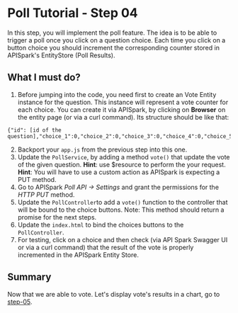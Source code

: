 # Poll Tutorial - Step 04

In this step, you will implement the poll feature. The idea is to be able to trigger a poll once you click on a question choice. Each time you click on a button choice you should increment the corresponding counter stored in APISpark's EntityStore (Poll Results).

## What I must do?

1. Before jumping into the code, you need first to create an Vote Entity instance for the question. This instance will represent a vote counter for each choice. You can create it via APISpark, by clicking on **Browser** on the entity page (or via a curl command). Its structure should be like that:
```
{"id": [id of the question],"choice_1":0,"choice_2":0,"choice_3":0,"choice_4":0,"choice_5":0}
```
2. Backport your `app.js` from the previous step into this one.
3. Update the `PollService`, by adding a method `vote()` that update the vote of the given question. **Hint**: use $resource to perform the your request. **Hint**: You will have to use a custom action as APISpark is expecting a PUT method.
4. Go to APISpark *Poll API -> Settings* and grant the permissions for the *HTTP PUT* method.
5. Update the `PollController`to add a `vote()` function to the controller that will be bound to the choice buttons. Note: This method should return a promise for the next steps.
6. Update the `index.html` to bind the choices buttons to the `PollController`.
7. For testing, click on a choice and then check (via API Spark Swagger UI or via a curl command) that the result of the vote is properly incremented in the APISpark Entity Store.

## Summary
Now that we are able to vote. Let's display vote's results in a chart,
go to [step-05](../step-05/).
